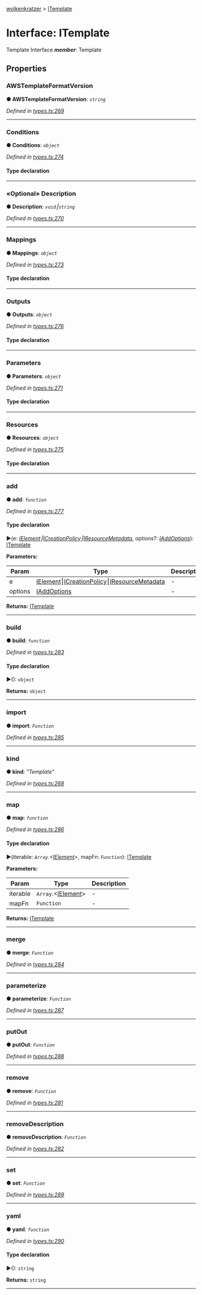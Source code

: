 [wolkenkratzer](../README.md) > [ITemplate](../interfaces/itemplate.md)



# Interface: ITemplate


Template Interface
*__member__*: Template



## Properties
<a id="awstemplateformatversion"></a>

###  AWSTemplateFormatVersion

**●  AWSTemplateFormatVersion**:  *`string`* 

*Defined in [types.ts:269](https://github.com/arminhammer/wolkenkratzer/blob/d70dabd/src/types.ts#L269)*





___

<a id="conditions"></a>

###  Conditions

**●  Conditions**:  *`object`* 

*Defined in [types.ts:274](https://github.com/arminhammer/wolkenkratzer/blob/d70dabd/src/types.ts#L274)*


#### Type declaration


[s: `string`]: [ICondition](icondition.md)






___

<a id="description"></a>

### «Optional» Description

**●  Description**:  *`void`⎮`string`* 

*Defined in [types.ts:270](https://github.com/arminhammer/wolkenkratzer/blob/d70dabd/src/types.ts#L270)*





___

<a id="mappings"></a>

###  Mappings

**●  Mappings**:  *`object`* 

*Defined in [types.ts:273](https://github.com/arminhammer/wolkenkratzer/blob/d70dabd/src/types.ts#L273)*


#### Type declaration


[s: `string`]: [IMapping](imapping.md)






___

<a id="outputs"></a>

###  Outputs

**●  Outputs**:  *`object`* 

*Defined in [types.ts:276](https://github.com/arminhammer/wolkenkratzer/blob/d70dabd/src/types.ts#L276)*


#### Type declaration


[s: `string`]: [IOutput](ioutput.md)






___

<a id="parameters"></a>

###  Parameters

**●  Parameters**:  *`object`* 

*Defined in [types.ts:271](https://github.com/arminhammer/wolkenkratzer/blob/d70dabd/src/types.ts#L271)*


#### Type declaration


[s: `string`]: [IParameter](iparameter.md)






___

<a id="resources"></a>

###  Resources

**●  Resources**:  *`object`* 

*Defined in [types.ts:275](https://github.com/arminhammer/wolkenkratzer/blob/d70dabd/src/types.ts#L275)*


#### Type declaration


[s: `string`]: [IResource](iresource.md)






___

<a id="add"></a>

###  add

**●  add**:  *`function`* 

*Defined in [types.ts:277](https://github.com/arminhammer/wolkenkratzer/blob/d70dabd/src/types.ts#L277)*


#### Type declaration
►(e: *[IElement](../#ielement)⎮[ICreationPolicy](icreationpolicy.md)⎮[IResourceMetadata](iresourcemetadata.md)*, options?: *[IAddOptions](iaddoptions.md)*): [ITemplate](itemplate.md)



**Parameters:**

| Param | Type | Description |
| ------ | ------ | ------ |
| e | [IElement](../#ielement)⎮[ICreationPolicy](icreationpolicy.md)⎮[IResourceMetadata](iresourcemetadata.md)   |  - |
| options | [IAddOptions](iaddoptions.md)   |  - |





**Returns:** [ITemplate](itemplate.md)






___

<a id="build"></a>

###  build

**●  build**:  *`function`* 

*Defined in [types.ts:283](https://github.com/arminhammer/wolkenkratzer/blob/d70dabd/src/types.ts#L283)*


#### Type declaration
►(): `object`





**Returns:** `object`






___

<a id="import"></a>

###  import

**●  import**:  *`Function`* 

*Defined in [types.ts:285](https://github.com/arminhammer/wolkenkratzer/blob/d70dabd/src/types.ts#L285)*





___

<a id="kind"></a>

###  kind

**●  kind**:  *"Template"* 

*Defined in [types.ts:268](https://github.com/arminhammer/wolkenkratzer/blob/d70dabd/src/types.ts#L268)*





___

<a id="map"></a>

###  map

**●  map**:  *`function`* 

*Defined in [types.ts:286](https://github.com/arminhammer/wolkenkratzer/blob/d70dabd/src/types.ts#L286)*


#### Type declaration
►(iterable: *`Array`.<[IElement](../#ielement)>*, mapFn: *`Function`*): [ITemplate](itemplate.md)



**Parameters:**

| Param | Type | Description |
| ------ | ------ | ------ |
| iterable | `Array`.<[IElement](../#ielement)>   |  - |
| mapFn | `Function`   |  - |





**Returns:** [ITemplate](itemplate.md)






___

<a id="merge"></a>

###  merge

**●  merge**:  *`Function`* 

*Defined in [types.ts:284](https://github.com/arminhammer/wolkenkratzer/blob/d70dabd/src/types.ts#L284)*





___

<a id="parameterize"></a>

###  parameterize

**●  parameterize**:  *`Function`* 

*Defined in [types.ts:287](https://github.com/arminhammer/wolkenkratzer/blob/d70dabd/src/types.ts#L287)*





___

<a id="putout"></a>

###  putOut

**●  putOut**:  *`Function`* 

*Defined in [types.ts:288](https://github.com/arminhammer/wolkenkratzer/blob/d70dabd/src/types.ts#L288)*





___

<a id="remove"></a>

###  remove

**●  remove**:  *`Function`* 

*Defined in [types.ts:281](https://github.com/arminhammer/wolkenkratzer/blob/d70dabd/src/types.ts#L281)*





___

<a id="removedescription"></a>

###  removeDescription

**●  removeDescription**:  *`Function`* 

*Defined in [types.ts:282](https://github.com/arminhammer/wolkenkratzer/blob/d70dabd/src/types.ts#L282)*





___

<a id="set"></a>

###  set

**●  set**:  *`Function`* 

*Defined in [types.ts:289](https://github.com/arminhammer/wolkenkratzer/blob/d70dabd/src/types.ts#L289)*





___

<a id="yaml"></a>

###  yaml

**●  yaml**:  *`function`* 

*Defined in [types.ts:290](https://github.com/arminhammer/wolkenkratzer/blob/d70dabd/src/types.ts#L290)*


#### Type declaration
►(): `string`





**Returns:** `string`






___


